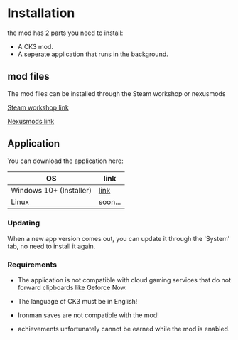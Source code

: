 # Installation

the mod has 2 parts you need to install:

* A CK3 mod.
* A seperate application that runs in the background.

## mod files

The mod files can be installed through the Steam workshop or nexusmods

[Steam workshop link](https://steamcommunity.com/sharedfiles/filedetails/?id=3346777360)

[Nexusmods link](https://www.nexusmods.com/crusaderkings3/mods/134)

## Application

You can download the application here:

| OS | link |
|---------------|------|
| Windows 10+ (Installer)        | [link](https://github.com/Demeter29/Voices_of_the_Court/releases/download/1.0.1/Voices.of.the.Court-1.0.1.Setup.exe) |
| Linux         | soon... |

### Updating

When a new app version comes out, you can update it through the 'System' tab, no need to install it again.

### Requirements

* The application is not compatible with cloud gaming services that do not forward clipboards like Geforce Now.

* The language of CK3 must be in English!

* Ironman saves are not compatible with the mod!

* achievements unfortunately cannot be earned while the mod is enabled.